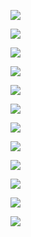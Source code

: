 ![](assets/2022-04-13-09-49-38-image.png)

![](assets/2022-04-13-09-51-43-image.png)

![](assets/2022-04-13-09-52-57-image.png)

![](assets/2022-04-13-09-53-59-image.png)

![](assets/2022-04-13-09-54-42-image.png)

![](assets/2022-04-13-09-55-48-image.png)

![](assets/2022-04-13-09-57-10-image.png)

![](assets/2022-04-13-09-58-22-image.png)

![](assets/2022-04-13-10-01-03-image.png)

![](assets/2022-04-13-10-02-00-image.png)

![](assets/2022-04-13-10-04-15-image.png)

![](assets/2022-04-13-10-14-59-image.png)
